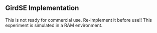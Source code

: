 ## GirdSE Implementation

This is not ready for commercial use. Re-implement it before use!! This experiment is simulated in a RAM environment.





